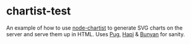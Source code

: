 # chartist-test

An example of how to use [node-chartist](https://www.npmjs.com/package/node-chartist) to generate SVG charts on the server and serve them up in HTML. Uses [Pug](https://pugjs.org/), [Hapi](http://hapijs.com) & [Bunyan](https://github.com/trentm/node-bunyan) for sanity.
